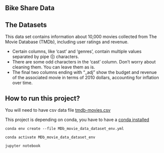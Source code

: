 ## Bike Share Data

## The Datasets

This data set contains information
about 10,000 movies collected from
The Movie Database (TMDb),
including user ratings and revenue.

- Certain columns, like ‘cast’ and ‘genres’, contain multiple values separated by pipe (|) characters.
- There are some odd characters in the ‘cast’ column. Don’t worry about cleaning them. You can leave them as is.
- The final two columns ending with “_adj” show the budget and revenue of the associated movie in terms of 2010 dollars, accounting for inflation over time.

## How to run this project?

You will need to have csv data file [tmdb-movies.csv](https://www.google.com/url?q=https://d17h27t6h515a5.cloudfront.net/topher/2017/October/59dd1c4c_tmdb-movies/tmdb-movies.csv&sa=D&ust=1532469042115000)

This project is depending on conda, you have to have a [conda installed](https://conda.io/projects/conda/en/latest/user-guide/install/index.html) 

```
conda env create --file MDb_movie_data_dataset_env.yml
```

```
conda activate MDb_movie_data_dataset_env
```

```
jupyter notebook
```
